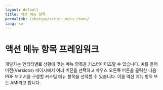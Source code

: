 ```yaml
---
layout: default
title: 액션 메뉴 항목
permalink: /shotgun/action_menu_items/
lang: ko
---
```


# 액션 메뉴 항목 프레임워크

개발자는 엔티티별로 상황에 맞는 메뉴 항목을 커스터마이즈할 수 있습니다. 예를 들어 버전(Versions) 페이지에서 여러 버전을 선택하고 마우스 오른쪽 버튼을 클릭한 다음 PDF 보고서를 구성할 커스텀 메뉴 항목을 선택할 수 있습니다. 이를 액션 메뉴 항목 또는 AMI라고 합니다.
